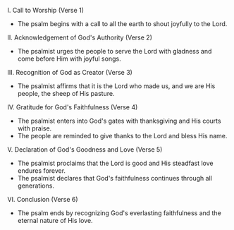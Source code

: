 I. Call to Worship (Verse 1)
- The psalm begins with a call to all the earth to shout joyfully to the Lord.

II. Acknowledgement of God's Authority (Verse 2)
- The psalmist urges the people to serve the Lord with gladness and come before Him with joyful songs.

III. Recognition of God as Creator (Verse 3)
- The psalmist affirms that it is the Lord who made us, and we are His people, the sheep of His pasture.

IV. Gratitude for God's Faithfulness (Verse 4)
- The psalmist enters into God's gates with thanksgiving and His courts with praise.
- The people are reminded to give thanks to the Lord and bless His name.

V. Declaration of God's Goodness and Love (Verse 5)
- The psalmist proclaims that the Lord is good and His steadfast love endures forever.
- The psalmist declares that God's faithfulness continues through all generations.

VI. Conclusion (Verse 6)
- The psalm ends by recognizing God's everlasting faithfulness and the eternal nature of His love.